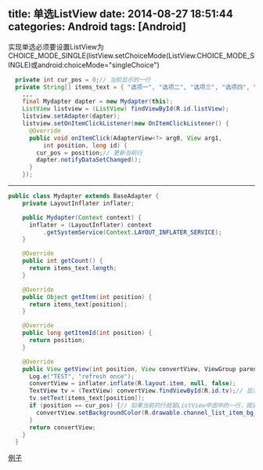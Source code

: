 title: 单选ListView
date: 2014-08-27 18:51:44
categories: Android
tags: [Android]
---
实现单选必须要设置ListView为CHOICE_MODE_SINGLE(listView.setChoiceMode(ListView.CHOICE_MODE_SINGLE)或android:choiceMode="singleChoice")
```java
  private int cur_pos = 0;// 当前显示的一行
  private String[] items_text = { "选项一", "选项二", "选项三", "选项四", "选项五" };
    ...
    final Mydapter dapter = new Mydapter(this);
    ListView listview = (ListView) findViewById(R.id.listView);
    listview.setAdapter(dapter);
    listview.setOnItemClickListener(new OnItemClickListener() {
      @Override
      public void onItemClick(AdapterView<?> arg0, View arg1,
          int position, long id) {
        cur_pos = position;// 更新当前行
        dapter.notifyDataSetChanged();
      }
    });
```
---
```java
public class Mydapter extends BaseAdapter {
    private LayoutInflater inflater;

    public Mydapter(Context context) {
      inflater = (LayoutInflater) context
          .getSystemService(Context.LAYOUT_INFLATER_SERVICE);
    }

    @Override
    public int getCount() {
      return items_text.length;
    }

    @Override
    public Object getItem(int position) {
      return items_text[position];
    }

    @Override
    public long getItemId(int position) {
      return position;
    }

    @Override
    public View getView(int position, View convertView, ViewGroup parent) {
      Log.e("TEST", "refresh once");
      convertView = inflater.inflate(R.layout.item, null, false);
      TextView tv = (TextView) convertView.findViewById(R.id.tv);// 显示文字
      tv.setText(items_text[position]);
      if (position == cur_pos) {// 如果当前的行就是ListView中选中的一行，就更改显示样式
        convertView.setBackgroundColor(R.drawable.channel_list_item_bg_selected);// 更改整行的背景色
      }
      return convertView;
    }
  }
```

[例子](https://github.com/zt1991616/SingleChoiceList/)